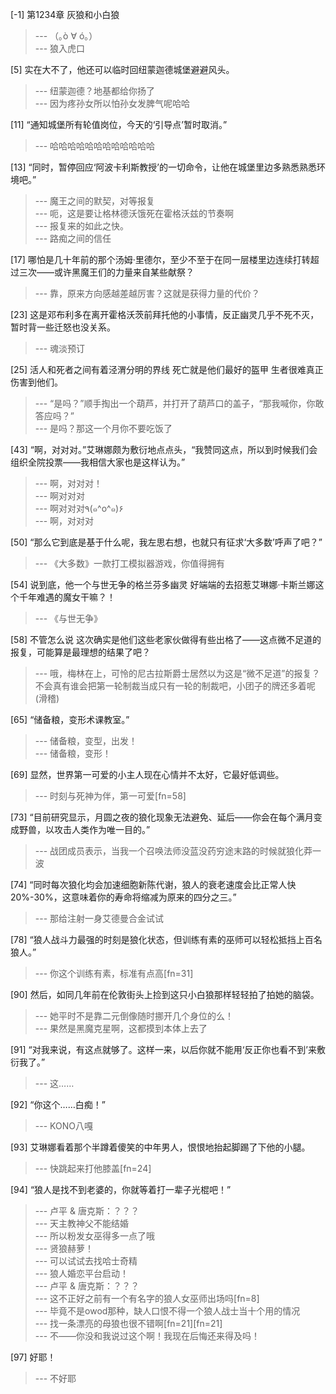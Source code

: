 
[-1] 第1234章 灰狼和小白狼
>--- （｡ò ∀ ó｡）<br>
>--- 狼入虎口<br>

[5] 实在大不了，他还可以临时回纽蒙迦德城堡避避风头。
>--- 纽蒙迦德？地基都给你扬了<br>
>--- 因为疼孙女所以怕孙女发脾气呢哈哈<br>

[11] “通知城堡所有轮值岗位，今天的‘引导点’暂时取消。”
>--- 哈哈哈哈哈哈哈哈哈哈哈哈<br>

[13] “同时，暂停回应‘阿波卡利斯教授’的一切命令，让他在城堡里边多熟悉熟悉环境吧。”
>--- 魔王之间的默契，对等报复<br>
>--- 呃，这是要让格林德沃饿死在霍格沃兹的节奏啊<br>
>--- 报复来的如此之快。<br>
>--- 路痴之间的信任<br>

[17] 哪怕是几十年前的那个汤姆·里德尔，至少不至于在同一层楼里边连续打转超过三次——或许黑魔王们的力量来自某些献祭？
>--- 靠，原来方向感越差越厉害？这就是获得力量的代价？<br>

[23] 这是邓布利多在离开霍格沃茨前拜托他的小事情，反正幽灵几乎不死不灭，暂时背一些迁怒也没关系。
>--- 魂淡预订<br>

[25] 活人和死者之间有着泾渭分明的界线 死亡就是他们最好的盔甲 生者很难真正伤害到他们。
>--- “是吗？”顺手掏出一个葫芦，并打开了葫芦口的盖子，“那我喊你，你敢答应吗？”<br>
>--- 是吗？那这一个月你不要吃饭了<br>

[43] “啊，对对对。”艾琳娜颇为敷衍地点点头，“我赞同这点，所以到时候我们会组织全院投票——我相信大家也是这样认为。”
>--- 啊，对对对！<br>
>--- 啊对对对<br>
>--- 啊对对对٩(๑^o^๑)۶<br>
>--- 啊，对对对<br>

[50] “那么它到底是基于什么呢，我左思右想，也就只有征求‘大多数’呼声了吧？”
>--- 《大多数》一款打工模拟器游戏，你值得拥有<br>

[54] 说到底，他一个与世无争的格兰芬多幽灵 好端端的去招惹艾琳娜·卡斯兰娜这个千年难遇的魔女干嘛？！
>--- 《与世无争》<br>

[58] 不管怎么说 这次确实是他们这些老家伙做得有些出格了——这点微不足道的报复，可能算是最理想的结果了吧？
>--- 哦，梅林在上，可怜的尼古拉斯爵士居然以为这是“微不足道”的报复？不会真有谁会把第一轮制裁当成只有一轮的制裁吧，小团子的牌还多着呢(滑稽)<br>

[65] “储备粮，变形术课教室。”
>--- 储备粮，变型，出发！<br>
>--- 储备粮，变形！<br>

[69] 显然，世界第一可爱的小主人现在心情并不太好，它最好低调些。
>--- 时刻与死神为伴，第一可爱[fn=58]<br>

[73] “目前研究显示，月圆之夜的狼化现象无法避免、延后——你会在每个满月变成野兽，以攻击人类作为唯一目的。”
>--- 战团成员表示，当我一个召唤法师没蓝没药穷途末路的时候就狼化莽一波<br>

[74] “同时每次狼化均会加速细胞新陈代谢，狼人的衰老速度会比正常人快20%-30%，这意味着你的寿命将缩减为原来的四分之三。”
>--- 那给注射一身艾德曼合金试试<br>

[78] “狼人战斗力最强的时刻是狼化状态，但训练有素的巫师可以轻松抵挡上百名狼人。”
>--- 你这个训练有素，标准有点高[fn=31]<br>

[90] 然后，如同几年前在伦敦街头上捡到这只小白狼那样轻轻拍了拍她的脑袋。
>--- 她平时不是靠二元倒像随时挪开几个身位的么！<br>
>--- 果然是黑魔克星啊，这都摸到本体上去了<br>

[91] “对我来说，有这点就够了。这样一来，以后你就不能用‘反正你也看不到’来敷衍我了。”
>--- 这……<br>

[92] “你这个……白痴！”
>--- KONO八嘎<br>

[93] 艾琳娜看着那个半蹲着傻笑的中年男人，恨恨地抬起脚踢了下他的小腿。
>--- 快跳起来打他膝盖[fn=24]<br>

[94] “狼人是找不到老婆的，你就等着打一辈子光棍吧！”
>--- 卢平 & 唐克斯：？？？<br>
>--- 天主教神父不能结婚<br>
>--- 所以粉发女巫得多一点了哦<br>
>--- 贤狼赫萝！<br>
>--- 可以试试去找哈士奇精<br>
>--- 狼人婚恋平台启动！<br>
>--- 卢平 & 唐克斯：？？？<br>
>--- 这不正好之前有一个有名字的狼人女巫师出场吗[fn=8]<br>
>--- 毕竟不是owod那种，缺人口恨不得一个狼人战士当十个用的情况<br>
>--- 找一条漂亮的母狼也很不错啊[fn=21][fn=21]<br>
>--- 不——你没和我说过这个啊！我现在后悔还来得及吗！<br>

[97] 好耶！
>--- 不好耶<br>
